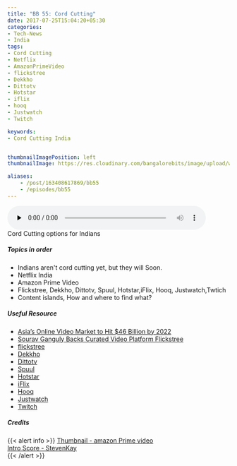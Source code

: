 ```yaml
---
title: "BB 55: Cord Cutting"
date: 2017-07-25T15:04:20+05:30
categories:
- Tech-News 
- India
tags:
- Cord Cutting
- Netflix
- AmazonPrimeVideo
- flickstree
- Dekkho
- Dittotv
- Hotstar
- iflix
- hooq
- Justwatch
- Twitch

keywords:
- Cord Cutting India


thumbnailImagePosition: left
thumbnailImage: https://res.cloudinary.com/bangalorebits/image/upload/w_800,h_800,c_fill,r_50,bo_4px_solid_black/v1517410313/bb-episode-assets/bb55-thumbnail.jpg

aliases:
    - /post/163408617869/bb55
    - /episodes/bb55
---
```

<audio controls="controls" controls style="width: 450px;" preload="none" id="audio_player"><source  src='http://bangalorebits.s3.amazonaws.com/2017/BB_EP55-2017-30.mp3' type="audio/mp3">  </audio>
<BR>
Cord Cutting options for Indians
<!--more-->
##### Topics in order
*  Indians aren't cord cutting yet, but they will Soon.
*  Netflix India
*  Amazon Prime Video
*  Flickstree, Dekkho, Dittotv, Spuul, Hotstar,iFlix, Hooq, Justwatch,Twtich
*  Content islands, How and where to find what?

##### Useful Resource
*   [Asia’s Online Video Market to Hit $46 Billion by 2022](“http://variety.com/2017/biz/asia/asia-online-video-market-worth-46-billion-in-2022-1202494505/")
*   [Sourav Ganguly Backs Curated Video Platform Flickstree](“https://inc42.com/buzz/sourav-ganguly-video-curation-flickstree/")
*   [flickstree](“https://www.flickstree.com/video-category.html/DOCUMENTARY")
*   [Dekkho](“https://www.dekkho.com")
*   [Dittotv](“http://www.dittotv.com/plans")
*   [Spuul](“https://spuul.com/discover")
*   [Hotstar](“http://www.hotstar.com")
*   [iFlix](“https://www.iflix.com/index.html")
*   [Hooq](“https://www.hooq.tv/about-us")
*   [Justwatch](“https://www.justwatch.com/in/new")
*   [Twitch](“https://www.twitch.tv/directory")

##### Credits

{{< alert info  >}}
  [Thumbnail - amazon Prime video](https://twitter.com/AmazonVideoIN) <BR>
  [Intro Score - StevenKay](https://plus.google.com/+StevenKay_Detachment)<BR>
{{< /alert >}}
